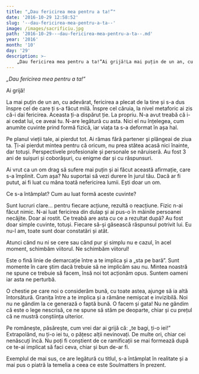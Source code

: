 ```yaml
---
title: "„Dau fericirea mea pentru a ta!”"
date: '2016-10-29 12:58:52'
slug: '--dau-fericirea-mea-pentru-a-ta--'
image: /images/sacrificiu.jpg
path: '2016-10-29---dau-fericirea-mea-pentru-a-ta--.md'
year: '2016'
month: '10'
day: '29'
description: >-
    „Dau fericirea mea pentru a ta!”Ai grijă!La mai puțin de un an, cu adevărat, fericirea a plecat de la tine și s-a dus înspre cel de care ți s-a făcut milă. Înspre cel căruia, la nivel metaforic ai z
---
```

<div class="kg-card-markdown"><p><em>„Dau fericirea mea pentru a ta!”</em></p>
<p>Ai grijă!</p>
<p dir="ltr">La mai puțin de un an, cu adevărat, fericirea a plecat de la tine și s-a dus înspre cel de care ți s-a făcut milă. Înspre cel căruia, la nivel metaforic ai zis că-i dai fericirea. Aceasta ți-a dispărut ție. La propriu. N-a avut treabă că i-ai cedat lui, ce aveai tu. N-are legătură cu asta. Nici el nu înțelegea, cum anumite cuvinte prind formă fizică, iar viața ta s-a deformat în așa hal.</p>
<p dir="ltr">Pe planul vieții tale, ai pierdut tot. Ai rămas fără partener și plângeai de ziua ta. Ți-ai pierdut mintea pentru că oricum, nu prea stătea acasă nici înainte, dar totuși. Perspectivele profesionale și personale se năruiseră. Au fost 3 ani de suișuri și coborâșuri, cu enigme dar și cu răspunsuri.</p>
<p dir="ltr">Ai vrut ca un om drag să sufere mai puțin și ai făcut această afirmație, care s-a împlinit. Cum așa? Nu suportai să vezi durere în jurul tău. Dacă ar fi putut, ai fi luat cu mâna toată nefericirea lumii. Ești doar un om.</p>
<p dir="ltr">Ce s-a întâmplat? Cum au luat formă aceste cuvinte?</p>
<p>Sunt lucruri clare... pentru fiecare acțiune, rezultă o reacțiune. Fizic n-ai făcut nimic. N-ai luat fericirea din dulap și ai pus-o în mâinile persoanei necăjite. Doar ai rostit. Ce treabă are asta cu ce a rezultat după? Au fost doar simple cuvinte, totuși. Fiecare să-și găsească răspunsul potrivit lui. Eu nu-l am, toate sunt doar constatări și atât.</p>
<p> Atunci când nu ni se cere sau când pur și simplu nu e cazul, în acel moment, schimbăm viitorul. Ne schimbăm viitorul!</p>
<p>Este o fină linie de demarcație între a te implica și a „sta pe bară”. Sunt momente în care știm dacă trebuie să ne implicăm sau nu. Mintea noastră ne spune ce trebuie să facem, însă noi tot acționăm opus. Suntem oameni iar asta ne perturbă. </p>
<p>O chestie pe care noi o considerăm bună, cu toate astea, ajunge să ia altă întorsătură. Granița între a te implica și a rămâne nemișcat e invizibilă. Noi nu ne gândim la ce generază o faptă bună. O facem și gata! Nu ne gândim că este o lege nescrisă, ce ne spune să stăm pe deoparte, chiar și cu prețul că ne mustră conștiința ulterior.</p>
<p>Pe românește, păsărește, cum vrei dar ai grijă că: „te bagi, ți-o iei!” Extrapolând, nu ți-o iei tu, o pățesc alții nevinovați. De multe ori, chiar cei nenăscuți încă. Nu poți fi conștient de ce ramificații se mai formează după ce te-ai implicat să faci ceva, chiar și bun de-ar fi. </p>
<p>Exemplul de mai sus, ce are legătură cu titlul, s-a întâmplat în realitate și a mai pus o piatră la temelia a ceea ce este Soulmatters în prezent.</p>
</div>
    